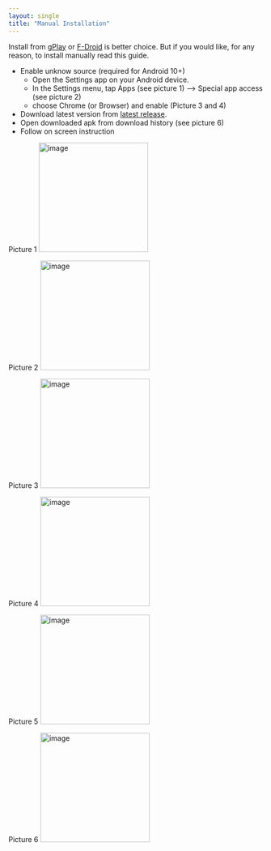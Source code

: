 ```yaml
---
layout: single
title: "Manual Installation"
---
```


Install from [gPlay](https://play.google.com/store/apps/details?id=com.money.manager.ex.android) or [F-Droid](https://f-droid.org/packages/com.money.manager.ex) is better choice. But if you would like, for any reason, to install manually read this guide.

* Enable unknow source (required for Android 10+)
  * Open the Settings app on your Android device.
  * In the Settings menu, tap Apps (see picture 1) --> Special app access (see picture 2)
  * choose Chrome (or Browser) and enable (Picture 3 and 4)
* Download latest version from [latest release](https://github.com/moneymanagerex/android-money-manager-ex/releases/latest).
* Open downloaded apk from download history (see picture 6)
* Follow on screen instruction

Picture 1
<img width="216" alt="image" src="https://github.com/moneymanagerex/android-money-manager-ex/assets/3205448/42110e12-f091-4bcc-89f6-0043d2e2b882">

Picture 2
<img width="216" alt="image" src="https://github.com/moneymanagerex/android-money-manager-ex/assets/3205448/65d51e6b-47bc-4a9f-8eab-3b599a6e8589">

Picture 3
<img width="216" alt="image" src="https://github.com/moneymanagerex/android-money-manager-ex/assets/3205448/e8ebd9b3-9af9-436c-bbe7-930aa91c8ab4">

Picture 4
<img width="216" alt="image" src="https://github.com/moneymanagerex/android-money-manager-ex/assets/3205448/c00c98e3-1935-40a3-844d-70f4a71e9fba">

Picture 5
<img width="216" alt="image" src="https://github.com/moneymanagerex/android-money-manager-ex/assets/3205448/f15c6ed6-39db-4437-8d04-61556a769703">

Picture 6
<img width="216" alt="image" src="https://github.com/moneymanagerex/android-money-manager-ex/assets/3205448/e80c27fe-5510-4a68-9ec1-fa2fa47ca508">
